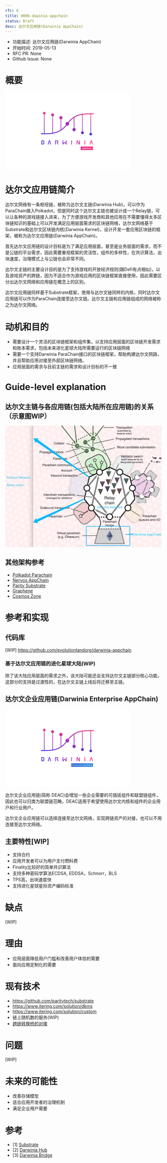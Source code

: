 ```yaml
---
rfc: 6
title: 0006-dawinia-appchain
status: Draft
desc: 达尔文应用链(Darwinia AppChain)
---
```


- 功能描述: 达尔文应用链(Darwinia AppChain)
- 开始时间: 2019-05-13
- RFC PR: None
- Github Issue: None

# 概要
[summary]: #summary

<img src="https://raw.githubusercontent.com/evolutionlandorg/ELIPs/master/logo/darwinia_appchain.png" alt="drawing_appchain" width="400"/>

# 达尔文应用链简介
达尔文网络有一条枢纽链，被称为达尔文主链(Darwinia Hub)，可以作为ParaChain接入Polkadot，但是同时这个达尔文主链也被设计成一个Relay链，可以让各种的游戏链接入进来，为了方便游戏开发商和其他应用在不需要懂得太多区块链知识的基础上可以开发满足应用层面需求的区块链网络，达尔文网络基于Substrate和达尔文区块链内核(Darwinia Kernel)，设计开发一套应用区块链的框架，被称为达尔文应用链(Darwinia AppChain)。

首先达尔文应用链的设计目标是为了满足应用层面，甚至是业务层面的需求，而不是公链的平台需求，因此需要重视框架的灵活性，组件的多样性，在共识算法，出块速度，治理模式上与公链也会非常不同。

达尔文主链的主要设计目的是为了支持游戏的开放经济规则(跟Defi有点相似)，以及游戏资产的跨链，因为不适合作为游戏应用的区块链框架直接使用，因此需要区分出达尔文网络和应用链在概念上的区别。

达尔文应用链同样基于Substrate框架，使用与达尔文链同样的内核，同时达尔文应用链可以作为ParaChain连接至达尔文链。达尔文主链和应用链组成的网络被称之为达尔文网络。

# 动机和目的
[motivation]: #motivation

- 需要设计一个灵活的区块链框架和组件集，以支持应用层面的区块链开发需求和账本需求，包括未来进化星球大陆所需要运行的区块链网络
- 需要一个支持Darwinia ParaChain接口的区块链框架，帮助构建达尔文网路，并且帮助应用对接至外部区块链网络。
- 应用层面的需求与目前主链的需求和设计目标的不一致


# Guide-level explanation
[guide-level-explanation]: #guide-level-explanation

## 达尔文主链与各应用链(包括大陆所在应用链)的关系（示意图WIP）


![达尔文应用链示意图](./images/0006-darwinia-appchain.png)

## 其他架构参考

- [Polkadot Parachain](https://medium.com/polkadot-network/polkadot-the-parachain-3808040a769a)
- [Nervos AppChain](https://www.jianshu.com/p/6f400407e56d)
- [Parity Substrate](https://www.parity.io/substrate/)
- [Graphene](https://github.com/cryptonomex/graphene/wiki)
- [Cosmos Zone](https://ethermint.zone/)



# 参考和实现
[reference-level-explanation]: #reference-level-explanation

## 代码库

[WIP] https://github.com/evolutionlandorg/darwinia-appchain

### 基于达尔文应用链的进化星球大陆(WIP)
除了该大陆应用层面的需求之外，该大陆可能还会支持达尔文主链部分核心功能，这部分的支持是过渡性的，在达尔文主链上线后将迁移至主链。

## 达尔文企业应用链(Darwinia Enterprise AppChain)

<img src="https://raw.githubusercontent.com/evolutionlandorg/ELIPs/master/logo/darwinia_enterprise_appchain.png" alt="drawing_enterprise_appchain" width="400"/>

达尔文企业应用链(简称 DEAC)会增加一些企业需要的可插拔组件和联盟链组件，因此也可以归类为联盟链范畴。DEAC适用于希望使用达尔文内核和组件的企业用户和行业用户。

达尔文企业应用链可以选择连接至达尔文网络，实现跨链资产的对接，也可以不用连接至达尔文网络。

## 主要特性[WIP]

- 支持合约
- 应用开发者可以为用户支付燃料费
- Finality比较好的简单共识算法
- 支持多种密码学算法ECDSA, EDDSA，Schnorr，BLS
- TPS高，出块速度快
- 支持进化星球星际资产编码标准


# 缺点
[drawbacks]: #drawbacks

[WIP]

# 理由
[rationale-and-alternatives]: #rationale-and-alternatives

- 应用层面降低用户门槛和改善用户体验的需要
- 面向应用定制化的需要

# 现有技术
[prior-art]: #prior-art

- https://github.com/paritytech/substrate
- https://www.itering.com/solution/dkms
- https://www.itering.com/solution/custom
- 链上随机数的服务(WIP)
- [跨链转换桥的对接](https://github.com/evolutionlandorg/darwinia-bridge)

# 问题
[unresolved-questions]: #unresolved-questions

[WIP]


# 未来的可能性
[future-possibilities]: #future-possibilities

- 改善存储模型
- 适合应用开发者的治理机制
- 满足企业用户需要


# 参考

- [1] [Substrate](https://github.com/paritytech/substrate)
- [2] [Darwinia Hub](https://github.com/evolutionlandorg/darwinia-hub)
- [3] [Darwinia Bridge](https://github.com/evolutionlandorg/darwinia-bridge)
